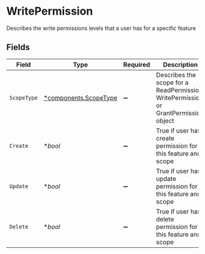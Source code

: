 # WritePermission

Describes the write permissions levels that a user has for a specific feature


## Fields

| Field                                                                                | Type                                                                                 | Required                                                                             | Description                                                                          |
| ------------------------------------------------------------------------------------ | ------------------------------------------------------------------------------------ | ------------------------------------------------------------------------------------ | ------------------------------------------------------------------------------------ |
| `ScopeType`                                                                          | [*components.ScopeType](../../models/components/scopetype.md)                        | :heavy_minus_sign:                                                                   | Describes the scope for a ReadPermission, WritePermission, or GrantPermission object |
| `Create`                                                                             | **bool*                                                                              | :heavy_minus_sign:                                                                   | True if user has create permission for this feature and scope                        |
| `Update`                                                                             | **bool*                                                                              | :heavy_minus_sign:                                                                   | True if user has update permission for this feature and scope                        |
| `Delete`                                                                             | **bool*                                                                              | :heavy_minus_sign:                                                                   | True if user has delete permission for this feature and scope                        |